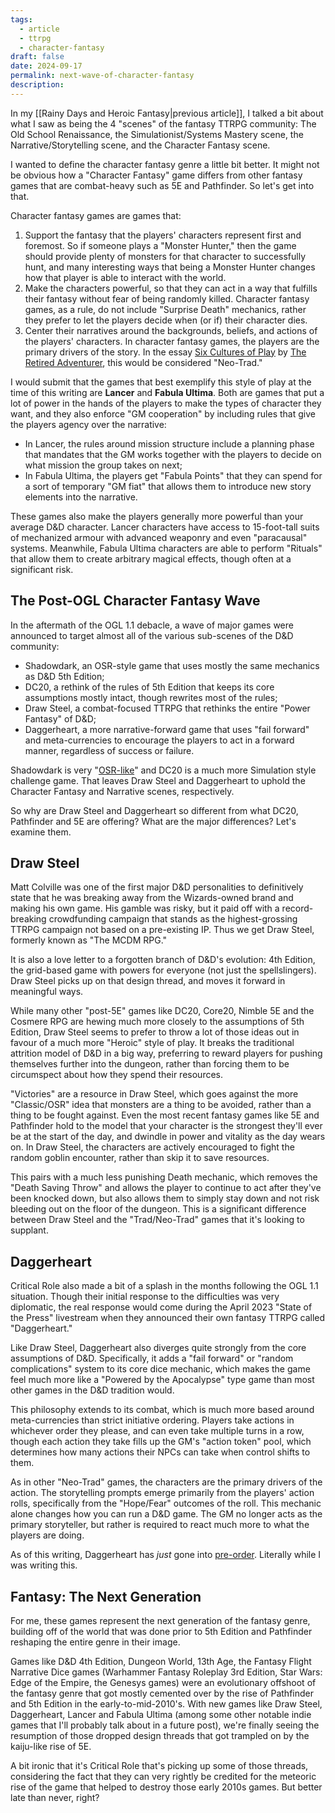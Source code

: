 ```yaml
---
tags:
  - article
  - ttrpg
  - character-fantasy
draft: false
date: 2024-09-17
permalink: next-wave-of-character-fantasy
description:
---
```

In my [[Rainy Days and Heroic Fantasy|previous article]], I talked a bit about what I saw as being the 4 "scenes" of the fantasy TTRPG community: The Old School Renaissance, the Simulationist/Systems Mastery scene, the Narrative/Storytelling scene, and the Character Fantasy scene.

I wanted to define the character fantasy genre a little bit better. It might not be obvious how a "Character Fantasy" game differs from other fantasy games that are combat-heavy such as 5E and Pathfinder. So let's get into that.

Character fantasy games are games that:

1. Support the fantasy that the players' characters represent first and foremost. So if someone plays a "Monster Hunter," then the game should provide plenty of monsters for that character to successfully hunt, and many interesting ways that being a Monster Hunter changes how that player is able to interact with the world.
2. Make the characters powerful, so that they can act in a way that fulfills their fantasy without fear of being randomly killed. Character fantasy games, as a rule, do not include "Surprise Death" mechanics, rather they prefer to let the players decide when (or if) their character dies.
3. Center their narratives around the backgrounds, beliefs, and actions of the players' characters. In character fantasy games, the players are the primary drivers of the story. In the essay [Six Cultures of Play](https://retiredadventurer.blogspot.com/2021/04/six-cultures-of-play.html) by [The Retired Adventurer](https://retiredadventurer.blogspot.com/), this would be considered "Neo-Trad."

I would submit that the games that best exemplify this style of play at the time of this writing are **Lancer** and **Fabula Ultima**. Both are games that put a lot of power in the hands of the players to make the types of character they want, and they also enforce "GM cooperation" by including rules that give the players agency over the narrative:

- In Lancer, the rules around mission structure include a planning phase that mandates that the GM works together with the players to decide on what mission the group takes on next;
- In Fabula Ultima, the players get "Fabula Points" that they can spend for a sort of temporary "GM fiat" that allows them to introduce new story elements into the narrative.

These games also make the players generally more powerful than your average D&D character. Lancer characters have access to 15-foot-tall suits of mechanized armour with advanced weaponry and even "paracausal" systems. Meanwhile, Fabula Ultima characters are able to perform "Rituals" that allow them to create arbitrary magical effects, though often at a significant risk.
## The Post-OGL Character Fantasy Wave
In the aftermath of the OGL 1.1 debacle, a wave of major games were announced to target almost all of the various sub-scenes of the D&D community:

- Shadowdark, an OSR-style game that uses mostly the same mechanics as D&D 5th Edition;
- DC20, a rethink of the rules of 5th Edition that keeps its core assumptions mostly intact, though rewrites most of the rules;
- Draw Steel, a combat-focused TTRPG that rethinks the entire "Power Fantasy" of D&D;
- Daggerheart, a more narrative-forward game that uses "fail forward" and meta-currencies to encourage the players to act in a forward manner, regardless of success or failure.

Shadowdark is very "[OSR-like](https://www.thearcanelibrary.com/blogs/shadowdark-blog/all-about-shadowdark-rpg)" and DC20 is a much more Simulation style challenge game. That leaves Draw Steel and Daggerheart to uphold the Character Fantasy and Narrative scenes, respectively.

So why are Draw Steel and Daggerheart so different from what DC20, Pathfinder and 5E are offering? What are the major differences? Let's examine them.
## Draw Steel
Matt Colville was one of the first major D&D personalities to definitively state that he was breaking away from the Wizards-owned brand and making his own game. His gamble was risky, but it paid off with a record-breaking crowdfunding campaign that stands as the highest-grossing TTRPG campaign not based on a pre-existing IP. Thus we get Draw Steel, formerly known as "The MCDM RPG."

It is also a love letter to a forgotten branch of D&D's evolution: 4th Edition, the grid-based game with powers for everyone (not just the spellslingers). Draw Steel picks up on that design thread, and moves it forward in meaningful ways.

While many other "post-5E" games like DC20, Core20, Nimble 5E and the Cosmere RPG are hewing much more closely to the assumptions of 5th Edition, Draw Steel seems to prefer to throw a lot of those ideas out in favour of a much more "Heroic" style of play. It breaks the traditional attrition model of D&D in a big way, preferring to reward players for pushing themselves further into the dungeon, rather than forcing them to be circumspect about how they spend their resources.

"Victories" are a resource in Draw Steel, which goes against the more "Classic/OSR" idea that monsters are a thing to be avoided, rather than a thing to be fought against. Even the most recent fantasy games like 5E and Pathfinder hold to the model that your character is the strongest they'll ever be at the start of the day, and dwindle in power and vitality as the day wears on. In Draw Steel, the characters are actively encouraged to fight the random goblin encounter, rather than skip it to save resources.

This pairs with a much less punishing Death mechanic, which removes the "Death Saving Throw" and allows the player to continue to act after they've been knocked down, but also allows them to simply stay down and not risk bleeding out on the floor of the dungeon. This is a significant difference between Draw Steel and the "Trad/Neo-Trad" games that it's looking to supplant.
## Daggerheart
Critical Role also made a bit of a splash in the months following the OGL 1.1 situation. Though their initial response to the difficulties was very diplomatic, the real response would come during the April 2023 "State of the Press" livestream when they announced their own fantasy TTRPG called "Daggerheart."

Like Draw Steel, Daggerheart also diverges quite strongly from the core assumptions of D&D. Specifically, it adds a "fail forward" or "random complications" system to its core dice mechanic, which makes the game feel much more like a "Powered by the Apocalypse" type game than most other games in the D&D tradition would.

This philosophy extends to its combat, which is much more based around meta-currencies than strict initiative ordering. Players take actions in whichever order they please, and can even take multiple turns in a row, though each action they take fills up the GM's "action token" pool, which determines how many actions their NPCs can take when control shifts to them.

As in other "Neo-Trad" games, the characters are the primary drivers of the action. The storytelling prompts emerge primarily from the players' action rolls, specifically from the "Hope/Fear" outcomes of the roll. This mechanic alone changes how you can run a D&D game. The GM no longer acts as the primary storyteller, but rather is required to react much more to what the players are doing.

As of this writing, Daggerheart has *just* gone into [pre-order](https://www.daggerheart.com/pre-order/). Literally while I was writing this.
## Fantasy: The Next Generation
For me, these games represent the next generation of the fantasy genre, building off of the world that was done prior to 5th Edition and Pathfinder reshaping the entire genre in their image.

Games like D&D 4th Edition, Dungeon World, 13th Age, the Fantasy Flight Narrative Dice games (Warhammer Fantasy Roleplay 3rd Edition, Star Wars: Edge of the Empire, the Genesys games) were an evolutionary offshoot of the fantasy genre that got mostly cemented over by the rise of Pathfinder and 5th Edition in the early-to-mid-2010's. With new games like Draw Steel, Daggerheart, Lancer and Fabula Ultima (among some other notable indie games that I'll probably talk about in a future post), we're finally seeing the resumption of those dropped design threads that got trampled on by the kaiju-like rise of 5E.

A bit ironic that it's Critical Role that's picking up some of those threads, considering the fact that they can very rightly be credited for the meteoric rise of the game that helped to destroy those early 2010s games. But better late than never, right?